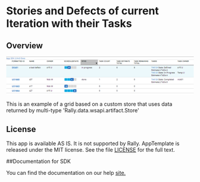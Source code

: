 Stories and Defects of current Iteration with their Tasks
=========================

## Overview
![](pic.png)

This is an example of a grid based on a custom store that uses data returned by multi-type 'Rally.data.wsapi.artifact.Store'
## License
This app is available AS IS. It is not supported by Rally.
AppTemplate is released under the MIT license.  See the file [LICENSE](./LICENSE) for the full text.

##Documentation for SDK

You can find the documentation on our help [site.](https://help.rallydev.com/apps/2.0rc3/doc/)
